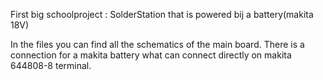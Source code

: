 First big schoolproject : SolderStation that is powered bij a battery(makita 18V)

In the files you can find all the schematics of the main board. There is a connection for a makita battery what can connect directly on makita 644808-8 terminal.
